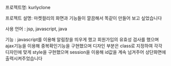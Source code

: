프로젝트명: kurlyclone

프로젝트 설명: 마켓컬리의 화면과 기능들이 깔끔해서 똑같이 만들어 보고 싶었습니다

사용 언어 : jsp, javascript, java

기능 : javascript를 이용해 알림창을 띄우게 했고 회원가입의 유효성 검사를 했으며 ajax기능을 이용해 중복확인기능을 구현했으며 디자인 부분은 class로 지정하여 각각 디자인에 맞게 style을 구현했으며 session을 이용해 id값을 계속 넘겨주어 
       상단화면에 출력시켜주었습니다
